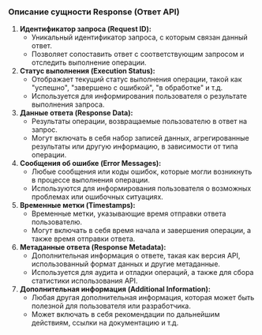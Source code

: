 ### Описание сущности Response (Ответ API)

1. **Идентификатор запроса (Request ID):**
   * Уникальный идентификатор запроса, с которым связан данный ответ.
   * Позволяет сопоставить ответ с соответствующим запросом и отследить выполнение операции.
2. **Статус выполнения (Execution Status):**
   * Отображает текущий статус выполнения операции, такой как "успешно", "завершено с ошибкой", "в обработке" и т.д.
   * Используется для информирования пользователя о результате выполнения запроса.
3. **Данные ответа (Response Data):**
   * Результаты операции, возвращаемые пользователю в ответ на запрос.
   * Могут включать в себя набор записей данных, агрегированные результаты или другую информацию, в зависимости от типа операции.
4. **Сообщения об ошибке (Error Messages):**
   * Любые сообщения или коды ошибок, которые могли возникнуть в процессе выполнения операции.
   * Используются для информирования пользователя о возможных проблемах или ошибочных ситуациях.
5. **Временные метки (Timestamps):**
   * Временные метки, указывающие время отправки ответа пользователю.
   * Могут включать в себя время начала и завершения операции, а также время отправки ответа.
6. **Метаданные ответа (Response Metadata):**
   * Дополнительная информация о ответе, такая как версия API, использованный формат данных и другие метаданные.
   * Используется для аудита и отладки операций, а также для сбора статистики использования API.
7. **Дополнительная информация (Additional Information):**
   * Любая другая дополнительная информация, которая может быть полезной для пользователя или разработчика.
   * Может включать в себя рекомендации по дальнейшим действиям, ссылки на документацию и т.д.
